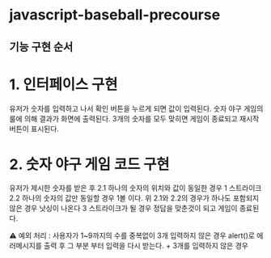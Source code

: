 # javascript-baseball-precourse

## 기능 구현 순서

# 1. 인터페이스 구현

유저가 숫자를 입력하고 나서 확인 버튼을 누르게 되면 값이 입력된다.
숫자 야구 게임의 룰에 의해 결과가 화면에 출력된다.
3개의 숫자를 모두 맞히면 게임이 종료되고 재시작 버튼이 표시된다.


# 2. 숫자 야구 게임 코드 구현

유저가 제시한 숫자를 받은 후 
2.1 하나의 숫자의 위치와 값이 동일한 경우 1 스트라이크
2.2 하나의 숫자의 값만 동일할 경우 1볼 이다.
위 2.1와 2.2의 경우가 하나도 포함되지 않은 경우 낫싱이 나온다
3 스트라이크가 될 경우 정답을 맞춘것이 되고 게임이 종료된다.

⚠️ 예외 처리 : 사용자가 1~9까지의 수를 중복없이 3개 입력하지 않은 경우 alert()로 에러메시지를 출력 후 그 부분 부터 입력을 다시 받는다. + 3개를 입력하지 않은 경우

